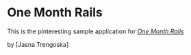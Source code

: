 # One Month Rails

This is the pinteresting sample application for
[*One Month Rails*](http://www.onemonthrails.com)

by [Jasna Trengoska]